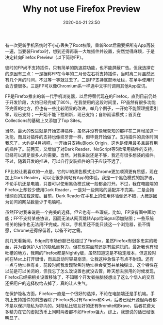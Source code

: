﻿---
layout: post
title: Why not use Firefox Preview
date: 2020-04-21 23:50
categories: review
tags: 工具
---
有一次更新手机系统时不小心丢失了Root权限，重新Root后需要把所有App再装一遍，当要装Firefox时，想到还得再装一大堆插件并设置，突然觉得麻烦，于是决定转向Firefox Preview（以下简称FP）。

彼时的FP尚不支持插件，只有简单的防追踪功能，也不能屏蔽广告。但我选择它的原因有三点：一是据称FP在今年的二月份左右将支持插件，当时离二月虽然还有几个月的时间，不过等一等就过去了。二是FP支持底部地址栏，在单手使用时会方便很多。三是FP可以像Chromium系一样选中文字时调用其他App查词。

FP是Firefox推出的新一代手机浏览器，以后将替代现在的Firefox，直到目前仍处于开发阶段，大约已经完成了80%。在我使用的这段时间里，FP虽然有很多功能不完善的地方，但也有一些比较明显的改进。举几个例子，一开始不能管理搜索引擎，现已支持；一开始不能下拉刷新，现已支持；自带阅读模式；首页在Collections的基础上又添加了Top Sites。

当然，最大的改进就是开始支持插件，虽然并没有像我获知的那样在二月增加这一功能，而且对插件的支持也像挤牙膏一样，但毕竟开始做了。支持插件的具体时间我忘了，大约是4月初吧，一开始只支持uBlock Origin，这也是使用最多且最有用的插件了。前两天，又增加了对Dark Reader、NoScript等5款常用插件的支持，已经可以满足很多人的需要。当然，对我来说还是不够，我还有很多想装的插件。不过，随着开发的推进，可以自行安装插件的日子应该不远了。

FP比较让我喜欢的一点是，它的UI的黑色模式比Chrome更加顺滑更有质感，现在加上Dark Reader，可以让很多网站有App的体验。我是一个黑色模式的拥护者，不论手机还是电脑，只要可以使用黑色模式我一般都会打开。不过，我在电脑端的Firefox上却较少使用Dark Reader，一是对一些网站的适配并不完美，二是会拖慢网页的加载速度。目前，Dark Reader在手机上的使用体验倒还不错，大概是因为访问的网站数量少于电脑吧。

虽然FP对我来说是一个完美的选择，但它也有一些瑕疵。比如，FP没有画中画功能；FP不支持某些协议，因而无法从网页跳转App给Signal添加贴图；一些系统相关的操作也无法用FP完成。所以，手机里还不能只装这一个浏览器，虽不情愿，Chrome还得保留着，以备不时之需。

前几天看新闻，Edge的市场份额已经超过了Firefox，虽然Firefox有很多忠实的粉丝，并为着保护人们的隐私而努力，但在现实面前还是有些尴尬的。最近我也有想吐槽的地方，我用的Firefox都是Nightly版，虽然知道这是不稳定版本，但这段时间在Mac上打开很慢，而且启动时容易崩溃，让我这种急性子有点不耐烦。还有一点与地址栏有关，前段时间我发现聚焦时地址栏会变宽并单独弹出，这个特性在以前是可以关闭的，但我忘了怎么改设置也就没去管。昨天想去禁用的时候发现，Firefox已经把相关设置移除了，不知哪个开发者拍脑袋想出了这么个恼人的交互还把用户的选择权给去掉了，真的让人生气。

在保护隐私方面，Firefox一直是一个很好的选择，不论在电脑端还是手机端。手机上支持插件的浏览器除了Firefox外只有Yandex和Kiwi，后者已经开源但两者都不是以保护隐私为导向的。对隐私比较友好的还有Bromite和Brave，后者花费太多精力在它的虚拟货币上同时两者都不如Firefox强大。综上，我想说的话已经很明显了。

